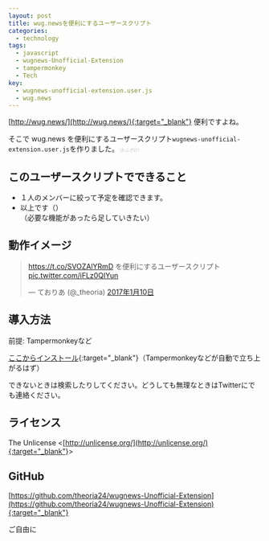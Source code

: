 ```yaml
---
layout: post
title: wug.newsを便利にするユーザースクリプト
categories:
  - technology
tags:
  - javascript
  - wugnews-Unofficial-Extension
  - tampermonkey
  - Tech
key:
  - wugnews-unofficial-extension.user.js
  - wug.news
---
```

[http://wug.news/](http://wug.news/){:target="_blank"} 便利ですよね。

そこで wug.news を便利にするユーザースクリプト<code>wugnews-unofficial-extension.user.js</code>を作りました。<span style="color: #c0c0c0;font-size: 60%;">（おふざけ）</span>

## このユーザースクリプトでできること
- １人のメンバーに絞って予定を確認できます。
- 以上です（）  
（必要な機能があったら足していきたい）

## 動作イメージ
<blockquote class="twitter-video" data-lang="ja"><p lang="ja" dir="ltr"><a href="https://t.co/SVOZAlYRmD">https://t.co/SVOZAlYRmD</a> を便利にするユーザースクリプト <a href="https://t.co/iFLz0QIYun">pic.twitter.com/iFLz0QIYun</a></p>&mdash; ておりあ (@_theoria) <a href="https://twitter.com/_theoria/status/818855456613355521">2017年1月10日</a></blockquote>
<script async src="//platform.twitter.com/widgets.js" charset="utf-8"></script>

## 導入方法
前提: Tampermonkeyなど

[ここからインストール](https://github.com/theoria24/wugnews-Unofficial-Extension/raw/master/wugnews-unofficial-extension.user.js){:target="_blank"}（Tampermonkeyなどが自動で立ち上がるはず）

できないときは検索したりしてください。どうしても無理なときはTwitterにでも連絡ください。

## ライセンス
The Unlicense &lt;[http://unlicense.org/](http://unlicense.org/){:target="_blank"}&gt;

## GitHub
[https://github.com/theoria24/wugnews-Unofficial-Extension](https://github.com/theoria24/wugnews-Unofficial-Extension){:target="_blank"}

ご自由に
